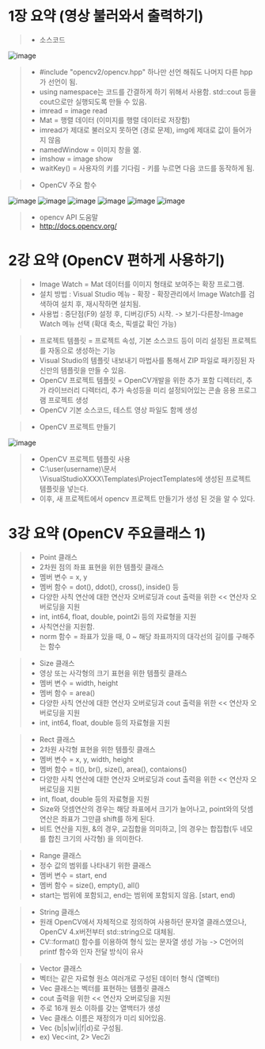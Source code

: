 # 1장 요약 (영상 불러와서 출력하기)

> * 소스코드

![image](https://user-images.githubusercontent.com/55529455/158304319-cca903ff-576f-4aa2-82eb-64b646273776.png)

> * #include "opencv2/opencv.hpp" 하나만 선언 해줘도 나머지 다른 hpp가 선언이 됨.
> * using namespace는 코드를 간결하게 하기 위해서 사용함. std::cout 등을 cout으로만 실행되도록 만들 수 있음.
> * imread = image read
> * Mat = 행렬 데이터 (이미지를 행렬 데이터로 저장함)
> * imread가 제대로 불러오지 못하면 (경로 문제), img에 제대로 값이 들어가지 않음
> * namedWindow = 이미지 창을 엶.
> * imshow = image show
> * waitKey() = 사용자의 키를 기다림 - 키를 누르면 다음 코드를 동작하게 됨.

> * OpenCV 주요 함수

![image](https://user-images.githubusercontent.com/55529455/158310290-04b3a52d-76d0-425e-99c5-58a48b40e4f6.png)
![image](https://user-images.githubusercontent.com/55529455/158310541-c8fcffa2-b5ca-4897-a146-78ea24384fc1.png)
![image](https://user-images.githubusercontent.com/55529455/158310633-42577f48-1773-4fe4-99b0-dd9c0b4d3c80.png)
![image](https://user-images.githubusercontent.com/55529455/158310817-1ffbcc1b-0c7a-4622-b604-777bb0575022.png)
![image](https://user-images.githubusercontent.com/55529455/158310853-64192318-6f80-49a9-8ed3-2f7ca8f57df8.png)
![image](https://user-images.githubusercontent.com/55529455/158310887-e4486b0c-4ab7-46fd-ad09-b993766d12f5.png)

> * opencv API 도움말
> * http://docs.opencv.org/

# 2강 요약 (OpenCV 편하게 사용하기)
> * Image Watch = Mat 데이터를 이미지 형태로 보여주는 확장 프로그램.
> * 설치 방법 : Visual Studio 메뉴 - 확장 - 확장관리에서 Image Watch를 검색하여 설치 후, 재시작하면 설치됨.
> * 사용법 : 중단점(F9) 설정 후, 디버깅(F5) 시작. -> 보기-다른창-Image Watch 메뉴 선택 (확대 축소, 픽셀값 확인 가능)

> * 프로젝트 템플릿 = 프로젝트 속성, 기본 소스코드 등이 미리 설정된 프로젝트를 자동으로 생성하는 기능
> * Visual Studio의 템플릿 내보내기 마법사를 통해서 ZIP 파일로 패키징된 자신만의 템플릿을 만들 수 있음.
> * OpenCV 프로젝트 템플릿 = OpenCV개발을 위한 추가 포함 디렉터리, 추가 라이브러리 디렉터리, 추가 속성등을 미리 설정되어있는 콘솔 응용 프로그램 프로젝트 생성
> * OpenCV 기본 소스코드, 테스트 영상 파일도 함께 생성

> * OpenCV 프로젝트 만들기

![image](https://user-images.githubusercontent.com/55529455/158314692-a8a211d0-3ba9-4f4f-a79e-a52858c47ecd.png)

> * OpenCV 프로젝트 템플릿 사용
> * C:\user\(username)\문서\VisualStudioXXXX\Templates\ProjectTemplates에 생성된 프로젝트 템플릿을 넣는다.
> * 이후, 새 프로젝트에서 opencv 프로젝트 만들기가 생성 된 것을 알 수 있다.

# 3강 요약 (OpenCV 주요클래스 1)
> * Point 클래스
> * 2차원 점의 좌표 표현을 위한 템플릿 클래스
> * 멤버 변수 = x, y
> * 멤버 함수 = dot(), ddot(), cross(), inside() 등
> * 다양한 사칙 연산에 대한 연산자 오버로딩과 cout 출력을 위한 << 연산자 오버로딩을 지원
> * int, int64, float, double, point2i 등의 자료형을 지원
> * 사칙연산을 지원함.
> * norm 함수 = 좌표가 있을 때, 0 ~ 해당 좌표까지의 대각선의 길이를 구해주는 함수

> * Size 클래스
> * 영상 또는 사각형의 크기 표현을 위한 템플릿 클래스
> * 멤버 변수 = width, height
> * 멤버 함수 = area()
> * 다양한 사칙 연산에 대한 연산자 오버로딩과 cout 출력을 위한 << 연산자 오버로딩을 지원
> * int, int64, float, double 등의 자료형을 지원

> * Rect 클래스
> * 2차원 사각형 표현을 위한 템플릿 클래스
> * 멤버 변수 = x, y, width, height
> * 멤버 함수 = tl(), br(), size(), area(), contaions()
> * 다양한 사칙 연산에 대한 연산자 오버로딩과 cout 출력을 위한 << 연산자 오버로딩을 지원
> * int, float, double 등의 자료형을 지원
> * Size와 덧셈연산의 경우는 해당 좌표에서 크기가 늘어나고, point와의 덧셈연산은 좌표가 그만큼 shift를 하게 된다.
> * 비트 연산을 지원, &의 경우, 교집합을 의미하고, |의 경우는 합집합(두 네모를 합친 크기의 사각형) 을 의미한다.

> * Range 클래스
> * 정수 값의 범위를 나타내기 위한 클래스
> * 멤버 변수 = start, end
> * 멤버 함수 = size(), empty(), all()
> * start는 범위에 포함되고, end는 범위에 포함되지 않음. \[start, end)

> * String 클래스
> * 원래 OpenCV에서 자체적으로 정의하여 사용하던 문자열 클래스였으나, OpenCV 4.x버전부터 std::string으로 대체됨.
> * CV::format() 함수를 이용하여 형식 있는 문자열 생성 가능 -> C언어의 printf 함수와 인자 전달 방식이 유사

> * Vector 클래스
> * 벡터는 같은 자료형 원소 여러개로 구성된 데이터 형식 (열벡터)
> * Vec 클래스는 벡터를 표현하는 템플릿 클래스
> * cout 출력을 위한 << 연산자 오버로딩을 지원
> * 주로 16개 원소 이하를 갖는 열백터가 생성
> * Vec 클래스 이름은 재정의가 미리 되어있음.
> * Vec <num-of-data> {b|s|w|i|f|d}로 구성됨.
> * ex) Vec\<int, 2\> Vec2i
  
  
  
  
  
  
  
